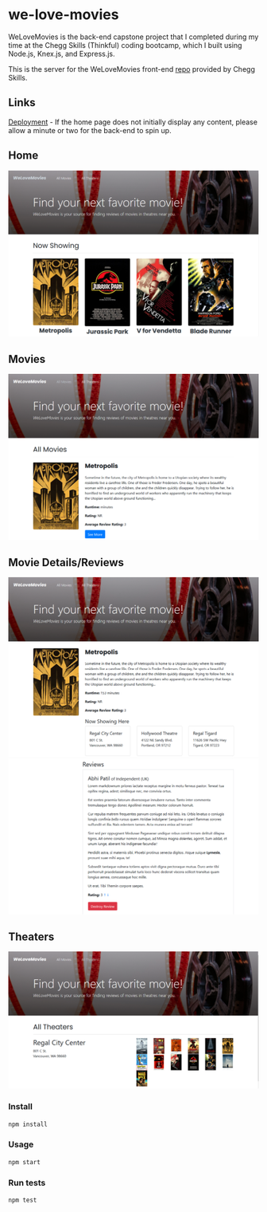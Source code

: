 # we-love-movies

WeLoveMovies is the back-end capstone project that I completed during my time at the Chegg Skills (Thinkful) coding bootcamp, which I built using Node.js, Knex.js, and Express.js.

This is the server for the WeLoveMovies front-end [repo](https://github.com/ITbanjo/we-love-movies-frontend.git) provided by Chegg Skills.

## Links

[Deployment](https://we-love-movies-frontend-ofu5.onrender.com) - If the home page does not initially display any content, please allow a minute or two for the back-end to spin up.

## Home

![](./src/img/home.PNG)

## Movies

![](./src/img/movies.PNG)

## Movie Details/Reviews

![](./src/img/movie-id.PNG)
![](./src/img/reviews.PNG)

## Theaters

![](./src/img/theaters.PNG)

### Install

```sh
npm install
```

### Usage

```sh
npm start
```

### Run tests

```sh
npm test
```
